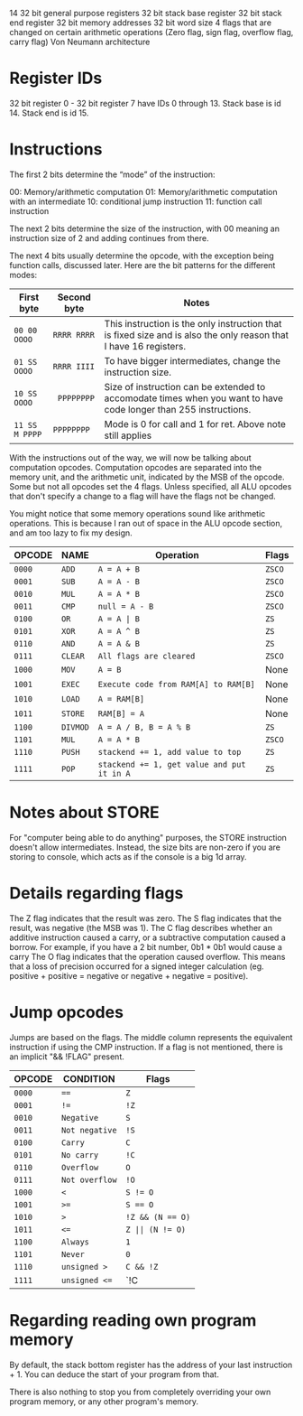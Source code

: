 14 32 bit general purpose registers
32 bit stack base register
32 bit stack end register
32 bit memory addresses
32 bit word size
4 flags that are changed on certain arithmetic operations (Zero flag, sign flag, overflow flag, carry flag)
Von Neumann architecture
# Register IDs

32 bit register 0 - 32 bit register 7 have IDs 0 through 13.
Stack base is id 14.
Stack end is id 15.

# Instructions

The first 2 bits determine the “mode” of the instruction:

00: Memory/arithmetic computation
01: Memory/arithmetic computation with an intermediate
10: conditional jump instruction
11: function call instruction

The next 2 bits determine the size of the instruction, with 00 meaning an instruction size of 2 and adding continues from there.

The next 4 bits usually determine the opcode, with the exception being function calls, discussed later. Here are the bit patterns for the different modes:


| First byte | Second byte | Notes | 
| ---------- | ----------- | ----------- |
| ```00 00 OOOO```     | ```RRRR RRRR```   |  This instruction is the only instruction that is fixed size and is also the only reason that I have 16 registers.
| ```01 SS OOOO```     | ```RRRR IIII``` | To have bigger intermediates, change the instruction size.
| ```10 SS OOOO```    | ``` PPPPPPPP``` | Size of instruction can be extended to accomodate times when you want to have code longer than 255 instructions.
| ```11 SS M PPPP``` | ```PPPPPPPP```  | Mode is 0 for call and 1 for ret. Above note still applies

With the instructions out of the way, we will now be talking about computation opcodes.
Computation opcodes are separated into the memory unit, and the arithmetic unit, indicated by the MSB of the opcode. Some but not all opcodes set the 4 flags. Unless specified, all ALU opcodes that don't specify a change to a flag will have the flags not be changed.

You might notice that some memory operations sound like arithmetic operations. This is because I ran out of space in the ALU opcode section, and am too lazy to fix my design.

| OPCODE | NAME            | Operation                          | Flags  |
|--------|-----------------|------------------------------------|--------|
| `0000` | `ADD`           | `A = A + B`                        | `ZSCO` |
| `0001` | `SUB`           | `A = A - B`                        | `ZSCO` |
| `0010` | `MUL`           | `A = A * B`                        | `ZSCO` |
| `0011` | `CMP`           | `null = A - B`                     | `ZSCO` |
| `0100` | `OR`            | `A = A \| B`                       | `ZS`   |
| `0101` | `XOR`           | `A = A ^ B`                        | `ZS`   |
| `0110` | `AND`           | `A = A & B`                        | `ZS`   |
| `0111` | `CLEAR`         | `All flags are cleared`            | `ZSCO` |
| `1000` | `MOV`           | `A = B`                            | None   |
| `1001` | `EXEC`          |`Execute code from RAM[A] to RAM[B]`| None   |
| `1010` | `LOAD`          | `A = RAM[B]`                       | None   |
| `1011` | `STORE`         | `RAM[B] = A`                       | None   |
| `1100` | `DIVMOD`        | `A = A / B, B = A % B`             | `ZS`   |
| `1101` | `MUL`           |  `A = A * B`                       | `ZSCO` |
| `1110` | `PUSH`          | `stackend += 1, add value to top`  | `ZS`   |
| `1111` | `POP`           | `stackend += 1, get value and put it in A`|`ZS`   |

# Notes about STORE

For "computer being able to do anything" purposes, the STORE instruction doesn't allow intermediates. Instead, the size bits are non-zero if you are storing to console, which acts as if the console is a big 1d array.

# Details regarding flags
The Z flag indicates that the result was zero.
The S flag indicates that the result, was negative (the MSB was 1).
The C flag describes whether an additive instruction caused a carry, or a subtractive computation caused a borrow. For example, if you have a 2 bit number, 0b1 * 0b1 would cause a carry
The O flag indicates that the operation caused overflow. This means that a loss of precision occurred for a signed integer calculation (eg. positive + positive = negative or negative + negative = positive).

# Jump opcodes

Jumps are based on the flags. The middle column represents the equivalent instruction if using the CMP instruction. If a flag is not mentioned, there is an implicit "&& !FLAG" present.

|OPCODE   | CONDITION       | Flags                              |
|---------|-----------------|------------------------------------|
| `0000`  | `==`            | `Z`                                |
| `0001`  | `!=`            | `!Z`                               |
| `0010`  | `Negative`      | `S`                                |
| `0011`  | `Not negative`  | `!S`                               |
| `0100`  | `Carry`         | `C`                                |
| `0101`  | `No carry`           | `!C`                        |
| `0110`  | `Overflow`           | `O`                        |
| `0111`  | `Not overflow`         | `!O`            |
| `1000`  | `<`           | `S != O`                            |
| `1001`  | `>=`          |`S == O`|
| `1010`  | `>`          | `!Z && (N == O)`                       |
| `1011`  | `<=`         | `Z \|\| (N != O)`                       |
| `1100`  | `Always`        | `1`             |
| `1101`  | `Never`           |  `0`                       |
| `1110`  | `unsigned >`           | `C && !Z`                       |
| `1111`  | `unsigned <=`           | `!C || Z`                       |


# Regarding reading own program memory
By default, the stack bottom register has the address of your last instruction + 1. You can deduce the start of your program from that.

There is also nothing to stop you from completely overriding your own program memory, or any other program's memory. 